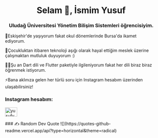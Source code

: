 
<h1 align="center">Selam 👋, İsmim Yusuf</h1>
<h3 align="center">Uludağ Üniversitesi Yönetim Bilişim Sistemleri öğrencisiyim.</h3>

🌆Eskişehir'de yaşıyorum fakat okul dönemlerinde Bursa'da ikamet ediyorum.

🚸Çocukluktan itibaren teknoloji aşığı olarak hayal ettiğim meslek üzerine çalışmaktan mutluluk duyuyorum :)

👨‍💻Şu an Dart dili ve Flutter paketiyle ilgileniyorum fakat her dili biraz biraz öğrenmek istiyorum.

⚡Bana aklınıza gelen her türlü soru için Instagram hesabım üzerinden ulaşabilirsiniz!

<h3 align="left">Instagram hesabım:</h3>
<p align="left">
<a href="https://instagram.com/yusufyamal1" target="blank"><img align="center" src="https://raw.githubusercontent.com/rahuldkjain/github-profile-readme-generator/master/src/images/icons/Social/instagram.svg" alt="yusufyamal1" height="30" width="40" /></a>
</p>
### ✍️ Random Dev Quote
![](https://quotes-github-readme.vercel.app/api?type=horizontal&theme=radical)






<!--
**yusuferdemyamali/yusuferdemyamali** is a ✨ _special_ ✨ repository because its `README.md` (this file) appears on your GitHub profile.

Here are some ideas to get you started:

- 🔭 I’m currently working on ...
- 🌱 I’m currently learning ...
- 👯 I’m looking to collaborate on ...
- 🤔 I’m looking for help with ...
- 💬 Ask me about ...
- 📫 How to reach me: ...
- 😄 Pronouns: ...
- ⚡ Fun fact: ...
-->
